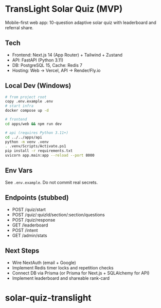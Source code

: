 # TransLight Solar Quiz (MVP)

Mobile-first web app: 10-question adaptive solar quiz with leaderboard and referral share.

## Tech
- Frontend: Next.js 14 (App Router) + Tailwind + Zustand
- API: FastAPI (Python 3.11)
- DB: PostgreSQL 15, Cache: Redis 7
- Hosting: Web → Vercel, API → Render/Fly.io

## Local Dev (Windows)
```bash
# from project root
copy .env.example .env
# start infra
docker compose up -d

# frontend
cd apps/web && npm run dev

# api (requires Python 3.11+)
cd ../../apps/api
python -m venv .venv
. .venv/Scripts/Activate.ps1
pip install -r requirements.txt
uvicorn app.main:app --reload --port 8000
```

## Env Vars
See `.env.example`. Do not commit real secrets.

## Endpoints (stubbed)
- POST /quiz/start
- POST /quiz/:quizId/section/:section/questions
- POST /quiz/response
- GET /leaderboard
- POST /intent
- GET /admin/stats

## Next Steps
- Wire NextAuth (email + Google)
- Implement Redis timer locks and repetition checks
- Connect DB via Prisma (or Prisma for Next.js + SQLAlchemy for API)
- Implement leaderboard and shareable rank-card
# solar-quiz-translight
